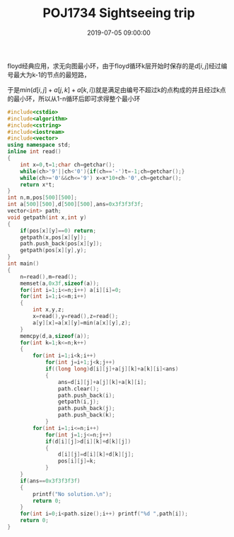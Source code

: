 ﻿---
title: POJ1734 Sightseeing trip
date: 2019-07-05 09:00:00
tags:
- floyd
- 图论
categories:
- OI
enableMathJax: true
katex: true
---
floyd经典应用，求无向图最小环，由于floyd循环k层开始时保存的是$d[i,j]$经过编号最大为k-1的节点的最短路，

于是$min(d[i,j]+a[j,k]+a[k,i])$就是满足由编号不超过k的点构成的并且经过k点的最小环，所以从1-n循环后即可求得整个最小环
<!--more-->
```cpp
#include<cstdio>
#include<algorithm>
#include<cstring>
#include<iostream>
#include<vector>
using namespace std;
inline int read()
{
	int x=0,t=1;char ch=getchar();
	while(ch>'9'||ch<'0'){if(ch=='-')t=-1;ch=getchar();}
	while(ch>='0'&&ch<='9') x=x*10+ch-'0',ch=getchar();
	return x*t;
}
int n,m,pos[500][500];
int a[500][500],d[500][500],ans=0x3f3f3f3f;
vector<int> path;
void getpath(int x,int y)
{
	if(pos[x][y]==0) return;
	getpath(x,pos[x][y]);
	path.push_back(pos[x][y]);
	getpath(pos[x][y],y);
}
int main()
{
	n=read(),m=read();
	memset(a,0x3f,sizeof(a));
	for(int i=1;i<=n;i++) a[i][i]=0;
	for(int i=1;i<=m;i++)
	{
		int x,y,z;
		x=read(),y=read(),z=read();
		a[y][x]=a[x][y]=min(a[x][y],z);
	}
	memcpy(d,a,sizeof(a));
	for(int k=1;k<=n;k++)
	{
		for(int i=1;i<k;i++)
			for(int j=i+1;j<k;j++)
			if((long long)d[i][j]+a[j][k]+a[k][i]<ans)
			{
				ans=d[i][j]+a[j][k]+a[k][i];
				path.clear();
				path.push_back(i);
				getpath(i,j);
				path.push_back(j);
				path.push_back(k);
			}
		for(int i=1;i<=n;i++)
			for(int j=1;j<=n;j++)
			if(d[i][j]>d[i][k]+d[k][j])
			{
				d[i][j]=d[i][k]+d[k][j];
				pos[i][j]=k;
			}
	}
	if(ans==0x3f3f3f3f)
	{
		printf("No solution.\n");
		return 0;
	}
	for(int i=0;i<path.size();i++) printf("%d ",path[i]);
	return 0;
}
```